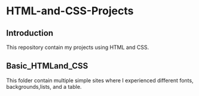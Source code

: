 # HTML-and-CSS-Projects

## Introduction
This repository contain my projects using HTML and CSS.

## Basic_HTMLand_CSS
This folder contain multiple simple sites where I experienced different fonts, backgrounds,lists, and a table.


